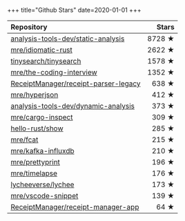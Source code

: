 +++
title="Github Stars"
date=2020-01-01
+++

| Repository | Stars |
| :--------- | ----: |
| [analysis-tools-dev/static-analysis](https://github.com/analysis-tools-dev/static-analysis) | 8728 ★ |
| [mre/idiomatic-rust](https://github.com/mre/idiomatic-rust) | 2622 ★ |
| [tinysearch/tinysearch](https://github.com/tinysearch/tinysearch) | 1578 ★ |
| [mre/the-coding-interview](https://github.com/mre/the-coding-interview) | 1352 ★ |
| [ReceiptManager/receipt-parser-legacy](https://github.com/ReceiptManager/receipt-parser-legacy) | 638 ★ |
| [mre/hyperjson](https://github.com/mre/hyperjson) | 412 ★ |
| [analysis-tools-dev/dynamic-analysis](https://github.com/analysis-tools-dev/dynamic-analysis) | 373 ★ |
| [mre/cargo-inspect](https://github.com/mre/cargo-inspect) | 309 ★ |
| [hello-rust/show](https://github.com/hello-rust/show) | 285 ★ |
| [mre/fcat](https://github.com/mre/fcat) | 215 ★ |
| [mre/kafka-influxdb](https://github.com/mre/kafka-influxdb) | 210 ★ |
| [mre/prettyprint](https://github.com/mre/prettyprint) | 196 ★ |
| [mre/timelapse](https://github.com/mre/timelapse) | 176 ★ |
| [lycheeverse/lychee](https://github.com/lycheeverse/lychee) | 173 ★ |
| [mre/vscode-snippet](https://github.com/mre/vscode-snippet) | 139 ★ |
| [ReceiptManager/receipt-manager-app](https://github.com/ReceiptManager/receipt-manager-app) | 64 ★ |
